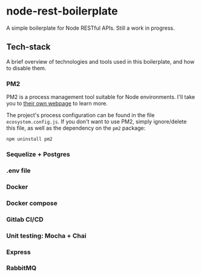 # node-rest-boilerplate

A simple boilerplate for Node RESTful APIs. Still a work in progress.

## Tech-stack

A brief overview of technologies and tools used in this boilerplate, 
and how to disable them.

### PM2

PM2 is a process management tool suitable for Node environments. I'll
take you to [their own webpage](https://pm2.keymetrics.io/) to learn more.

The project's process configuration can be found in the file `ecosystem.config.js`. 
If you don't want to use PM2, simply ignore/delete this file, as well as the dependency on
the `pm2` package:

`npm uninstall pm2`

### Sequelize + Postgres

### .env file

### Docker

### Docker compose

### Gitlab CI/CD

### Unit testing: Mocha + Chai

### Express

### RabbitMQ